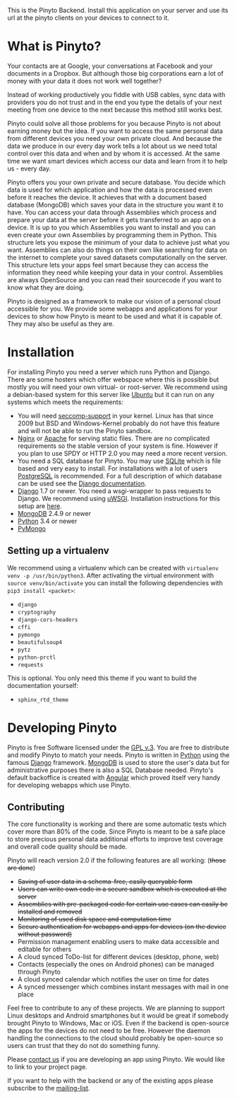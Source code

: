 This is the Pinyto Backend. Install this application on your server and use its url at the pinyto
clients on your devices to connect to it.

What is Pinyto?
===============

Your contacts are at Google, your conversations at Facebook and your documents in a Dropbox. But 
although those big corporations earn a lot of money with your data it does not work well together?

Instead of working productively you fiddle with USB cables, sync data with providers you do not trust 
and in the end you type the details of your next meeting from one device to the next because this 
method still works best.

Pinyto could solve all those problems for you because Pinyto is not about earning money but the idea. 
If you want to access the same personal data from different devices you need your own private cloud. 
And because the data we produce in our every day work tells a lot about us we need total control over 
this data and when and by whom it is accessed. At the same time we want smart devices which access our 
data and learn from it to help us - every day.

Pinyto offers you your own private and secure database. You decide which data is used for which 
application and how the data is processed even before it reaches the device. It achieves that with a 
document based database (MongoDB) which saves your data in the structure you want it to have. You can 
access your data through Assemblies which process and prepare your data at the server before it gets 
transferred to an app on a device. It is up to you which Assemblies you want to install and you can 
even create your own Assemblies by programming them in Python. This structure lets you expose the 
minimum of your data to achieve just what you want. Assemblies can also do things on their own like 
searching for data on the internet to complete your saved datasets computationally on the server. 
This structure lets your apps feel smart because they can access the information they need while 
keeping your data in your control. Assemblies are always OpenSource and you can read their 
sourcecode if you want to know what they are doing.

Pinyto is designed as a framework to make our vision of a personal cloud accessible for you. We 
provide some webapps and applications for your devices to show how Pinyto is meant to be used and 
what it is capable of. They may also be useful as they are.

Installation
============

For installing Pinyto you need a server which runs Python and Django. There are some hosters which 
offer webspace where this is possible but mostly you will need your own virtual- or root-server. 
We recommend using a debian-based system for this server like [Ubuntu](http://www.ubuntu.com/) but 
it can run on any systems which meets the requirements:

* You will need [seccomp-support](https://en.wikipedia.org/wiki/Seccomp) in your kernel. Linux has 
  that since 2009 but BSD and Windows-Kernel probably do not have this feature and will not be able 
  to run the Pinyto sandbox.
* [Nginx](http://nginx.org/) or [Apache](http://httpd.apache.org/) for serving static files. There 
  are no complicated requirements so the stable version of your system is fine. However if you plan 
  to use SPDY or HTTP 2.0 you may need a more recent version.
* You need a SQL database for Pinyto. You may use [SQLite](http://www.sqlite.org/) which is file 
  based and very easy to install. For installations with a lot of users 
  [PostgreSQL](http://www.postgresql.org/) is recommended. For a full description of which database 
  can be used see the [Django documentation](https://docs.djangoproject.com/en/1.6/ref/databases/).
* [Django](https://www.djangoproject.com/download/) 1.7 or newer. You need a wsgi-wrapper to pass 
  requests to Django. We recommend using [uWSGI](http://projects.unbit.it/uwsgi/). Installation 
  instructions for this setup are 
  [here](https://docs.djangoproject.com/en/1.6/howto/deployment/wsgi/uwsgi/).
* [MongoDB](http://www.mongodb.org/) 2.4.9 or newer
* [Python](https://www.python.org/) 3.4 or newer
* [PyMongo](http://api.mongodb.org/python/current/installation.html)

Setting up a virtualenv
-----------------------
We recommend using a virtualenv which can be created with ``virtualenv venv -p /usr/bin/python3``. 
After activating the virtual environment with ``source venv/bin/activate`` you can install the
following dependencies with ``pip3 install <packet>``:

* `django`
* `cryptography`
* `django-cors-headers`
* `cffi`
* `pymongo`
* `beautifulsoup4`
* `pytz`
* `python-prctl`
* `requests`

This is optional. You only need this theme if you want to build the documentation yourself:

* `sphinx_rtd_theme`

Developing Pinyto
=================

Pinyto is free Software licensed under the [GPL v.3](http://www.gnu.org/copyleft/gpl.html). You 
are free to distribute and modify Pinyto to match your needs. Pinyto is written in 
[Python](https://www.python.org/) using the famous [Django](https://www.djangoproject.com/) 
framework. [MongoDB](http://www.mongodb.org/) is used to store the user's data but for 
administrative purposes there is also a SQL Database needed. Pinyto's default backoffice is 
created with [Angular](https://angularjs.org/) which proved itself very handy for developing 
webapps which use Pinyto.

Contributing
------------

The core functionality is working and there are some automatic tests which cover more than 80% of 
the code. Since Pinyto is meant to be a safe place to store precious personal data additional efforts 
to improve test coverage and overall code quality should be made.

Pinyto will reach version 2.0 if the following features are all working: (~~those are done~~)

* ~~Saving of user data in a schema-free, easily queryable form~~
* ~~Users can write own code in a secure sandbox which is executed at the server~~
* ~~Assemblies with pre-packaged code for certain use cases can easily be installed and removed~~
* ~~Monitoring of used disk space and computation time~~
* ~~Secure authentication for webapps and apps for devices (on the device without password)~~
* Permission management enabling users to make data accessible and editable for others
* A cloud synced ToDo-list for different devices (desktop, phone, web)
* Contacts (especially the ones on Android phones) can be managed through Pinyto
* A cloud synced calendar which notifies the user on time for dates
* A synced messenger which combines instant messages with mail in one place

Feel free to contribute to any of these projects. We are planning to support Linux desktops and 
Android smartphones but it would be great if somebody brought Pinyto to Windows, Mac or iOS. Even if 
the backend is open-source the apps for the devices do not need to be free. However the daemon 
handling the connections to the cloud should probably be open-source so users can trust that they do 
not do something funny.

Please [contact us](mailto:jonny@pinyto.de) if you are developing an app using Pinyto. We would like 
to link to your project page.

If you want to help with the backend or any of the existing apps please subscribe to the 
[mailing-list](http://lists.pinyto.de/mailman/listinfo/pinyto).
